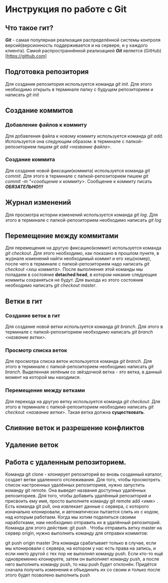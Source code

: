# Инструкция по работе с Git

## Что такое гит?
***Git*** - самая популярная реализация распределённой системы контроля версий(версионность поддерживается и на сервере, и у каждого клиента). Самой распространнённой реализацией ***Git*** является (GitHub)[https://github.com]

## Подготовка репозитория
Для создания репозитория используется команда *git init*. Для этого необходимо открыть в терминале папку с будущем репозиторием и написать *git init*

## Создание коммитов

### Добавление файлов к коммиту
Для добавления файла к новому коммиту используется команда *git add*. Используется она следующим образом: в терминале с папкой-репозиторием пишем *git add <название файла>*.

### Создание коммита
Для создание новой фиксации(коммита) используется команда *git commit*. Для этого в терминале с папкой-репозиторием пишем *git commit -m "<сообщение к коммиту>*. Сообщение к коммиту писать ***ОБЯЗАТЕЛЬНО!!!***

## Журнал изменений
Для просмотра истории изменений используется команда *git log*. Для этого в терминале с папкой-репозиторием необходимо написать *git log*

## Перемещение между коммитами
Для перемещения на другую фиксацию(коммит) используется команда *git checkout*. Для этого необходимо, как показано в прошлом пункте, в журнале изменений найти необходимый коммит и его хеш(номер), после чего в терминале с папкой-репозиторием надо написать *git checkout <хеш коммита>*. После выполнения этой команды мы попадаем в состояние **detached head**, в котором никакие следующие коммиты сохраняться не будут. Для выхода из этого состояния необходимо написать *git checkout master*.

## Ветки в гит
### Создание веток в гит
Для создание новой ветки используется команда *git branch*. Для этого в терминале с папкой-репозиторием необходимо написать *git branch <название ветки>*.
### Просмотр списка веток
Для просмотра списка веток используется команда *git branch*. Для этого в терминале с папкой-репозиторием необходимо написать *git branch*. Выделенная зелёным со звёздочкой ветка - это ветка, в данный момент на которой мы находимся.

### Перемещение между ветками
Для перехода на другую ветку используется команда *git checkout*. Для этого в терминале с папкой-репозиторием необходимо написать *git checkout <название ветки>*. Такая ветка должна **существовать**.

## Слияние веток и разрешение конфликтов

## Удаление веток

## Работа с удаленным репозиторием.
Команда git clone - клонирует репозиторий во вновь созданный каталог, создает ветви удаленного отслеживания.
Для того, чтобы просмотреть список настроенных удалённых репозиториев, нужно запустить команду git remote. Она выведет названия доступных удалённых репозиториев.
Для того, чтобы добавить удалённый репозиторий и присвоить ему имя, просто выполните команду git remote add <имя> <url>.
Есть команда git pull, она извлекает данные с сервера, с которого изначально клонировали, и автоматически пытается слить их с кодом, над которым работаем.
Когда мы хотим поделиться своими наработками, нам необходимо отправить их в удалённый репозиторий. Команда для этого действия: git push <remote-name> <branch-name>. Чтобы отправить ветку master на сервер origin, нужно выполнить команду для отправки коммитов:

git push origin master
Эта команда срабатывает только в случае, если мы клонировали с сервера, на котором у нас есть права на запись, и если никто другой с тех пор не выполнял команду push. Если кто-то ещё одновременно клонируете, затем он выполняет команду push, а после него выполнить команду push, то наш push будет отклонён. Придётся сначала получить изменения и объединить их со своим и только после этого будет позволено выполнить push
